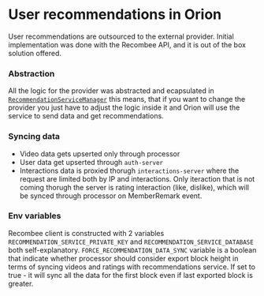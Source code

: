 # User recommendations in Orion
User recommendations are outsourced to the external provider.
Initial implementation was done with the Recombee API, and it is out of the box solution offered. 

### Abstraction
All the logic for the provider was abstracted and ecapsulated in [`RecommendationServiceManager`](../../../src/utils/RecommendationServiceManager.ts) this means, that if you want to change 
the provider you just have to adjust the logic inside it and Orion will use the service to send data and get recommendations.

### Syncing data
- Video data gets upserted only through processor
- User data get upserted through `auth-server`
- Interactions data is proxied thorugh `interactions-server` where the request are limited both by IP and interactions.
Only iteraction that is not coming thorugh the server is rating interaction (like, dislike), which will be synced through processor on MemberRemark event.

### Env variables
Recombee client is constructed with 2 variables `RECOMMENDATION_SERVICE_PRIVATE_KEY` and `RECOMMENDATION_SERVICE_DATABASE` both self-explanatory.
`FORCE_RECOMMENDATION_DATA_SYNC` variable is a boolean that indicate whether processor should consider export block height in terms of syncing videos and ratings with recommendations service. 
If set to true - it will sync all the data for the first block even if last exported block is greater.

